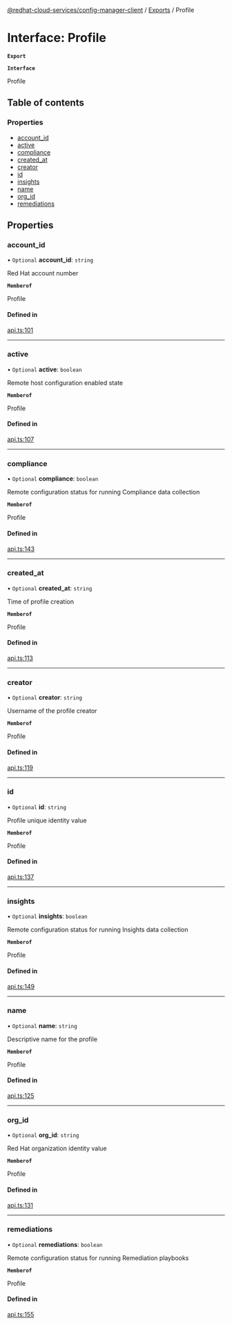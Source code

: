 [@redhat-cloud-services/config-manager-client](../README.md) / [Exports](../modules.md) / Profile

# Interface: Profile

**`Export`**

**`Interface`**

Profile

## Table of contents

### Properties

- [account\_id](Profile.md#account_id)
- [active](Profile.md#active)
- [compliance](Profile.md#compliance)
- [created\_at](Profile.md#created_at)
- [creator](Profile.md#creator)
- [id](Profile.md#id)
- [insights](Profile.md#insights)
- [name](Profile.md#name)
- [org\_id](Profile.md#org_id)
- [remediations](Profile.md#remediations)

## Properties

### account\_id

• `Optional` **account\_id**: `string`

Red Hat account number

**`Memberof`**

Profile

#### Defined in

[api.ts:101](https://github.com/mkholjuraev/javascript-clients/blob/master/packages/config-manager/api.ts#L101)

___

### active

• `Optional` **active**: `boolean`

Remote host configuration enabled state

**`Memberof`**

Profile

#### Defined in

[api.ts:107](https://github.com/mkholjuraev/javascript-clients/blob/master/packages/config-manager/api.ts#L107)

___

### compliance

• `Optional` **compliance**: `boolean`

Remote configuration status for running Compliance data collection

**`Memberof`**

Profile

#### Defined in

[api.ts:143](https://github.com/mkholjuraev/javascript-clients/blob/master/packages/config-manager/api.ts#L143)

___

### created\_at

• `Optional` **created\_at**: `string`

Time of profile creation

**`Memberof`**

Profile

#### Defined in

[api.ts:113](https://github.com/mkholjuraev/javascript-clients/blob/master/packages/config-manager/api.ts#L113)

___

### creator

• `Optional` **creator**: `string`

Username of the profile creator

**`Memberof`**

Profile

#### Defined in

[api.ts:119](https://github.com/mkholjuraev/javascript-clients/blob/master/packages/config-manager/api.ts#L119)

___

### id

• `Optional` **id**: `string`

Profile unique identity value

**`Memberof`**

Profile

#### Defined in

[api.ts:137](https://github.com/mkholjuraev/javascript-clients/blob/master/packages/config-manager/api.ts#L137)

___

### insights

• `Optional` **insights**: `boolean`

Remote configuration status for running Insights data collection

**`Memberof`**

Profile

#### Defined in

[api.ts:149](https://github.com/mkholjuraev/javascript-clients/blob/master/packages/config-manager/api.ts#L149)

___

### name

• `Optional` **name**: `string`

Descriptive name for the profile

**`Memberof`**

Profile

#### Defined in

[api.ts:125](https://github.com/mkholjuraev/javascript-clients/blob/master/packages/config-manager/api.ts#L125)

___

### org\_id

• `Optional` **org\_id**: `string`

Red Hat organization identity value

**`Memberof`**

Profile

#### Defined in

[api.ts:131](https://github.com/mkholjuraev/javascript-clients/blob/master/packages/config-manager/api.ts#L131)

___

### remediations

• `Optional` **remediations**: `boolean`

Remote configuration status for running Remediation playbooks

**`Memberof`**

Profile

#### Defined in

[api.ts:155](https://github.com/mkholjuraev/javascript-clients/blob/master/packages/config-manager/api.ts#L155)
